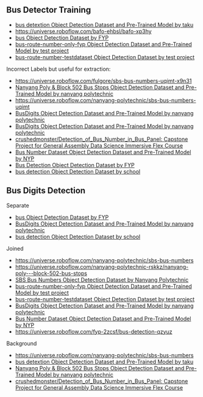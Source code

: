 
## Bus Detector Training

- [bus detextion Object Detection Dataset and Pre-Trained Model by taku](https://universe.roboflow.com/taku-3grva/bus-detextion)
- https://universe.roboflow.com/bafo-ehbsl/bafo-xp3hy
- [bus Object Detection Dataset by FYP](https://universe.roboflow.com/fyp-axpvy/bus-emts1)
- [bus-route-number-only-fyp Object Detection Dataset and Pre-Trained Model by test project](https://universe.roboflow.com/test-project-csgdb/bus-route-number-only-fyp)
- [bus-route-number-testdataset Object Detection Dataset by test project](https://universe.roboflow.com/test-project-csgdb/bus-route-number-testdataset)

Incorrect Labels but useful for extraction:
- https://universe.roboflow.com/fulgore/sbs-bus-numbers-uqimt-x9n31
- [Nanyang Poly & Block 502 Bus Stops Object Detection Dataset and Pre-Trained Model by nanyang polytechnic](https://universe.roboflow.com/nanyang-polytechnic-rskkz/nanyang-poly---block-502-bus-stops)
- https://universe.roboflow.com/nanyang-polytechnic/sbs-bus-numbers-uqimt
- [BusDigits Object Detection Dataset and Pre-Trained Model by nanyang polytechnic](https://universe.roboflow.com/nanyang-polytechnic-rskkz/busdigits)
- [BusDigits Object Detection Dataset and Pre-Trained Model by nanyang polytechnic](https://universe.roboflow.com/nanyang-polytechnic-rskkz/busdigits)
- [crushedmonster/Detection_of_Bus_Number_in_Bus_Panel: Capstone Project for General Assembly Data Science Immersive Flex Course](https://github.com/crushedmonster/Detection_of_Bus_Number_in_Bus_Panel/tree/master)
- [Bus Number Dataset Object Detection Dataset and Pre-Trained Model by NYP](https://universe.roboflow.com/nyp/bus-number-dataset)
- [Bus Detection  Object Detection Dataset by FYP](https://universe.roboflow.com/fyp-2zcsf/bus-detection-qzyuz)
- [bus detection Object Detection Dataset by school](https://universe.roboflow.com/school-yghmi/bus-detection-utpws)

## Bus Digits Detection

Separate
- [bus Object Detection Dataset by FYP](https://universe.roboflow.com/fyp-axpvy/bus-emts1)
- [BusDigits Object Detection Dataset and Pre-Trained Model by nanyang polytechnic](https://universe.roboflow.com/nanyang-polytechnic-rskkz/busdigits)
- [bus detection Object Detection Dataset by school](https://universe.roboflow.com/school-yghmi/bus-detection-utpws)

Joined
- https://universe.roboflow.com/nanyang-polytechnic/sbs-bus-numbers
- https://universe.roboflow.com/nanyang-polytechnic-rskkz/nanyang-poly---block-502-bus-stops
- [SBS Bus Numbers Object Detection Dataset by Nanyang Polytechnic](https://universe.roboflow.com/nanyang-polytechnic/sbs-bus-numbers-uqimt)
- [bus-route-number-only-fyp Object Detection Dataset and Pre-Trained Model by test project](https://universe.roboflow.com/test-project-csgdb/bus-route-number-only-fyp)
- [bus-route-number-testdataset Object Detection Dataset by test project](https://universe.roboflow.com/test-project-csgdb/bus-route-number-testdataset)
- [BusDigits Object Detection Dataset and Pre-Trained Model by nanyang polytechnic](https://universe.roboflow.com/nanyang-polytechnic-rskkz/busdigits)
- [Bus Number Dataset Object Detection Dataset and Pre-Trained Model by NYP](https://universe.roboflow.com/nyp/bus-number-dataset)
- https://universe.roboflow.com/fyp-2zcsf/bus-detection-qzyuz


Background
- https://universe.roboflow.com/nanyang-polytechnic/sbs-bus-numbers
- [bus detextion Object Detection Dataset and Pre-Trained Model by taku](https://universe.roboflow.com/taku-3grva/bus-detextion)
- [Nanyang Poly & Block 502 Bus Stops Object Detection Dataset and Pre-Trained Model by nanyang polytechnic](https://universe.roboflow.com/nanyang-polytechnic-rskkz/nanyang-poly---block-502-bus-stops)
- [crushedmonster/Detection_of_Bus_Number_in_Bus_Panel: Capstone Project for General Assembly Data Science Immersive Flex Course](https://github.com/crushedmonster/Detection_of_Bus_Number_in_Bus_Panel/tree/master)

